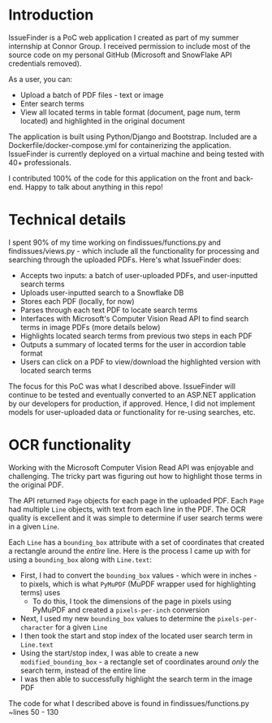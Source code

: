 # Introduction

IssueFinder is a PoC web application I created as part of my summer internship at Connor Group. I received permission to include most of the source code on my personal GitHub (Microsoft and SnowFlake API credentials removed).

As a user, you can:

* Upload a batch of PDF files - text or image
* Enter search terms 
* View all located terms in table format (document, page num, term located) and highlighted in the original document

The application is built using Python/Django and Bootstrap. Included are a Dockerfile/docker-compose.yml for containerizing the application. IssueFinder is currently deployed on a virtual machine and being tested with 40+ professionals.

I contributed 100% of the code for this application on the front and back-end. Happy to talk about anything in this repo! 

# Technical details

I spent 90% of my time working on findissues/functions.py and findissues/views.py - which include all the functionality for processing and searching through the uploaded PDFs. Here's what IssueFinder does:

* Accepts two inputs: a batch of user-uploaded PDFs, and user-inputted search terms
* Uploads user-inputted search to a Snowflake DB 
* Stores each PDF (locally, for now)
* Parses through each text PDF to locate search terms
* Interfaces with Microsoft's Computer Vision Read API to find search terms in image PDFs (more details below)
* Highlights located search terms from previous two steps in each PDF
* Outputs a summary of located terms for the user in accordion table format
* Users can click on a PDF to view/download the highlighted version with located search terms

The focus for this PoC was what I described above. IssueFinder will continue to be tested and eventually converted to an ASP.NET application by our developers for production, if approved. Hence, I did not implement models for user-uploaded data or functionality for re-using searches, etc. 

# OCR functionality

Working with the Microsoft Computer Vision Read API was enjoyable and challenging. The tricky part was figuring out how to highlight those terms in the original PDF. 

The API returned `Page` objects for each page in the uploaded PDF. Each `Page` had multiple `Line` objects, with text from each line in the PDF. The OCR quality is excellent and it was simple to determine if user search terms were in a given `Line`. 

Each `Line` has a `bounding_box` attribute with a set of coordinates that created a rectangle around the *entire* line. Here is the process I came up with for using a `bounding_box` along with `Line.text`:

* First, I had to convert the `bounding_box` values - which were in inches - to pixels, which is what `PyMuPDF` (MuPDF wrapper used for highlighting terms) uses
  * To do this, I took the dimensions of the page in pixels using PyMuPDF and created a `pixels-per-inch` conversion
* Next, I used my new `bounding_box` values to determine the `pixels-per-character` for a given `Line`
* I then took the start and stop index of the located user search term in `Line.text` 
* Using the start/stop index, I was able to create a new `modified_bounding_box` - a rectangle set of coordinates around *only* the search term, instead of the entire line
* I was then able to successfully highlight the search term in the image PDF 

The code for what I described above is found in findissues/functions.py ~lines 50 - 130

